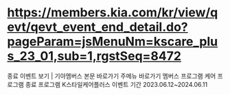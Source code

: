 # https://members.kia.com/kr/view/qevt/qevt_event_end_detail.do?pageParam=jsMenuNm=kscare_plus_23_01,sub=1,rgstSeq=8472

종료 이벤트 보기 | 기아멤버스
본문 바로가기
주메뉴 바로가기
멤버스 프로그램
케어 프로그램
종료 프로그램
K스타일케어플러스
이벤트 기간
2023.06.12~2024.06.11